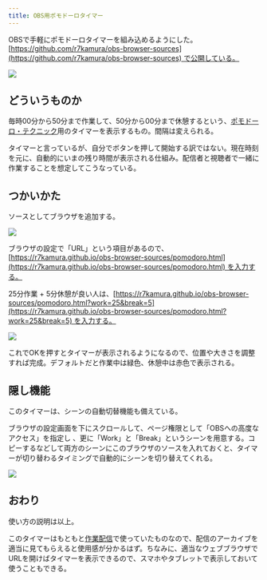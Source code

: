 ```yaml
---
title: OBS用ポモドーロタイマー
---
```

OBSで手軽にポモドーロタイマーを組み込めるようにした。[https://github.com/r7kamura/obs-browser-sources](https://github.com/r7kamura/obs-browser-sources) で公開している。

![](https://lh3.googleusercontent.com/docs/ADP-6oFv1_to62i5Id_Q2GrHu8yGpYfQBvF68fyEmLGJmQcumzj8DvwGp0pRz7l4MZnYxTCreeNLz_NvzFmipgI6x0SimpB0LF75HlXutRy-gLFHtNp__yucNYk1LgYpgqsm7sRryD8AhE-5VD_i3GJ4XAuxUTPMsmoLhfxalQsHKFQwzujpttrGBbkPU-ptWLlGN5HDbyr7Zxxv_oA4u-jC4qvW8K18OFW4JDALCoy3md-56vp3uABO2UIQNm8PPvgd_CrShS-sVgENGienu154sWKnEggBJk2jzwFvIM8J7qX8c51-5JXvBvwHDi1SY9wUOKTfgYGkJ3xYm6ktX85S1EIKY6rVIBl0JUZd5HYWMi2Y8Og3VYn3RgZydTYJaFsiC88izT_2pO-c_YF2--Rz7wWPCR7RL7Fz_DdhH4o3x2SwG49bZwTvb3QsLPVXbwMjK64HL8MDh7OfwDeD4_GjHXijoKT4Fzun6t5we_-7MikMFNwL9bvsUQw2XO0Lqvh2nQ9IR6RrQ-MkIpGTDDkLztQaIGlwOZa_lL_CWKM0jjfmEGe7q-2wxdLMSYuUxTd3WW18u0P06yo2SNP3y2BUheTt3iQ2iN7B3NUDKTmvUpS1adaYVXwH5QwA98E3jCjmxqip56TAnTs-l2ltkNIFrU2IAoIXPlxAk_IT0K-hI7y-rotNi-ZrlpEt8GUwTWilfFYTBxBOxlv8wRAVJAdw-FtiVVcwo5VuDrFonlHR9CTGkjMNT-ThSlNB5jU6iUpJDUa3_TOQcJDiEvP4yCZpx7kk_ekIYD3kQZ4DRIQtgPQ6f4Dfk-yRGgN8haGtuw7AJa-7aanSHEdrzaaUK-W-HJtU53u1dbRdRgMrShk-P4wqlPhhoQ3Qrr3iAOjOQtxtlxfQGt-F4hUdfUvgJqtLzJeOeGGhoJ0ZylvRZvjX_FhJlWzKkqnWhgyGB5I95ea-NVvHLqB0DcWJvyyfAd2GqIgkNPeca6RnMHxkTheOvoCXBAEvheCUhdiINhk3GNMsCxymvEwR0vn54UigOjGdSSkoOMS3n5tI-4r3SGo-BOYDpE-OPaT-upSo8eOnx6NXhGyZEgZ6MO3ovcMWCzywjqsZG_5Qg-wZ0WoGBNjD4yifxC69W9OGs2xHLdm48fS-URR7gXkFSLYMZKrhRcbgkrhFNqMXlJGezhFfGANkpCkQ-BFTmjApmzYLHPp7V2vhgP8PdDDDkRyvURf6Wm8YbLPnybvxJK3fOvJ6FUTwZ8DpQeUB)

どういうものか
-------

毎時00分から50分まで作業して、50分から00分まで休憩するという、[ポモドーロ・テクニック](https://ja.wikipedia.org/wiki/%E3%83%9D%E3%83%A2%E3%83%89%E3%83%BC%E3%83%AD%E3%83%BB%E3%83%86%E3%82%AF%E3%83%8B%E3%83%83%E3%82%AF)用のタイマーを表示するもの。間隔は変えられる。

タイマーと言っているが、自分でボタンを押して開始する訳ではない。現在時刻を元に、自動的にいまの残り時間が表示される仕組み。配信者と視聴者で一緒に作業することを想定してこうなっている。

つかいかた
-----

ソースとしてブラウザを追加する。

![](https://lh3.googleusercontent.com/docs/ADP-6oEQhsO05Uv77lwE9mLQ04w4c783nKa-O_L_wlsSN1QQOUvd20yXswsNurT1A1bZcBZXifrJxwsx4nwMcrgmTubDpU4vntO-Kqh7npcKaRvzrm6HtsmkHktb8SLHZ1gc__gY7lM1SjgPQmFLDGsBVHQn_Z28JUHp9_M91RlC0vgc9k-mXRQN1ss3-g4U46uTygXzjqNvOx-woLi-3c_C6Lh103eOVh8yLc_BmQ7baDI-1OAnkUzKD6RhxJKh8XlNSGF16ANmC6Ar8oSwdU_e8nADVEe5Gs-5oHacNrbyL9lMp-TYl_4SCBcBrOfA8ASUvFnnZA2rNsKXY_BmVWgTKToInJWae5_anFq0xyb7x0sJHYgPVIqLZn4ndR9GyJUXYrQqKJKwceVzAVz2_QrgTSP1c53IjZj2pgVbZXfeICFGeaJAZWbd8Gh5enLK4_tgA-MwgtOKIuqBeiyRN9IEWPd5UVj6UaxaIxUgAs87r57DSisrfxcuc6mrBzMaw8XKh6_Ut_PVkxdkPghKDPdRVU8mg07lQlZ1SOlbjdoExG5dPGM9F8nAeaU068nIEU9LDBiigWSIkPzVeuVwbVyhTixLFQpQU6AUDZlJLFwS9EqrgDNwbVFRXLGRaAxySnJ6ICjWfdcUNwlmV3N1PT1XeVNNeZ9eXpKQ0VtvBy8hlIKRMW46csYUGpGcJdRRGHZfy9OG3lpxyIT1h3e9ItBtISKA_U6bmTiW1-HVOXjjyo715pCC84QbdZWp_2O_-QsPBglMnhVYwynTR0eMcRJV9quNYs0QLGKV4Wc8cYuY7cz-zQnz9YXARcjkFTBRPCqT7aP4w9q9AFa07TliiBMJOrRRAqsDT6Xlj74eeI3L-JMVljUy-FhsE7gqJgSZ4Mzjl_R-twis7sAhmeARuG8-iicMkn4Je7qKOrXq0FZ21jtWfn3XHdXubNgq85KYqrmXKl6XHlKYzB-6bkQYEuwZFQXza0Stw-2L1yoQcdCVNvYhp4TYe1fumrh5wGTQIE0gP0M-3RXZsvuc2uyhF8w2N26vuTRJh1RdnZivNtuaZxoQz8qLKedt3X4xZ4xagAKsBMEMjBZ7H1edzo0OxmXPY56ZzWXHf-Q3rE_PW6WFHTu6Cih-6WPGDtSDuoszOBtfXhLtaKE34Zn-aP6J34YS0Edi3cUD_vwLSS4e2-UDXaWVt00D950XnHxNwkgn40khQMEg5-pGFKNMnOgrJGyzjOw54bmB_nAsgWj8jw7miSwiKmcP)

ブラウザの設定で「URL」という項目があるので、[https://r7kamura.github.io/obs-browser-sources/pomodoro.html](https://r7kamura.github.io/obs-browser-sources/pomodoro.html) を入力する。

25分作業 + 5分休憩が良い人は、[https://r7kamura.github.io/obs-browser-sources/pomodoro.html?work=25&break=5](https://r7kamura.github.io/obs-browser-sources/pomodoro.html?work=25&break=5) を入力する。

![](https://lh3.googleusercontent.com/docs/ADP-6oEZIF0YBCQf4zRKYhfMpfAVPn52okjblirVDKX0DltRUGhfbkbAFnbK57s-xBC_IO9iSqdq6jg-k-afKjB_sIahhfDxguLTxMqVipsl39guU1H4YkhgMfLpg1FR3O7YriWRLVdZQ2rpSFhFM_ZEuBvd-wsaBlMH629OtHbSh1e4DhDhqLMgIe4ehv_wWDql08ctteS-N2wwSUefIGAnh2MjKlPpXdYtcpzt7XYW9AXtv4DlzPt5Zrb_DEN0IKCy_hPu_SYCUZCjko1nAtdI-Q_Qfr6oh-c955OPStHT7w8Z0Yc2tZKFuhNpmvqrGtm3dK1Bt99M2hmI2qxY7NQsalJfEiErgciSgkA6uGe5SJtH2684GXsF8jHS6OdBpw01H9X51R-ML4R10atMItO834ajYj3ZVMCehKT8BD7ETl6m_I7CmI1WlLmVFOhtP95bxOOxHa-af9g8lQ-dF3hvcxDKj-33eH93-O-XmdSFlFZUanHi-pagz_jfbDwnfyVVNX6S8Az3wYUGPUqiboIprRcc3Dm5r9PeD7QyNv1zylcbPKg8qoUdHJJ6seogqwBaY5MXjMafjv26YxvFl6bqmQEF_W9_A7vSqlQsyUAPvEtg65GU73iMxZUEp6D13FjsKaqfyRcrU5D3uW_L-_U97B59JgJ_MDcmxFgN7W_5pLt783W9S0tBIG75W4-izDwWJsmrweYwfBI2EqclLguzo1-yjiDEuwdpOIPIAuyLg_aNxQI-KhxXaxK9us0OhKhcCxEodd-AAr3JT3Fs7mCsq-q9mMDCc5MsSgQfad7Ulgb6vv7NEPdt1JU4-uxSVtWc6GHy_k0QLuFZ3v8pPCpb_Md3UAoLhd3a5itmuk_we-owsjVgDRIuIdt3P5QmmbaADZXqy99XijToPBOk-aFZiv_WLqVwqQTW6gPmvWITn6k58-upw1NnFLGBkgimuRheoalND3RSfftvZUcesMlhAxn5a7TVj2MRzZBBGrhjJyRy4PcdObRrzh8-Z3-GASMtcyQ43LDngzfQ7FUyyAEWUT4KehnYNID6x9Fmvgib8EaXDIOmfer7dXN3dOW_IcH0tcy7t_6dfthTDWMQUglV4MgfiX06Z9exPx61WMuEcINkIsmQBeGe8ZGjfy07nXKm-AGsHAyApVjB-4MZdlgxDabQFznDSUqTB9Totn5pOR1Ps8JFg_g3oOOkzcjGQ0l4O-9P0SrFxUMNKscKYWhOuAubQM5Ub2vbcX6N2Nc3KTeZ_9k7)

これでOKを押すとタイマーが表示されるようになるので、位置や大きさを調整すれば完成。デフォルトだと作業中は緑色、休憩中は赤色で表示される。

隠し機能
----

このタイマーは、シーンの自動切替機能も備えている。

ブラウザの設定画面を下にスクロールして、ページ権限として「OBSへの高度なアクセス」を指定し 、更に「Work」と「Break」というシーンを用意する。コピーするなどして両方のシーンにこのブラウザのソースを入れておくと、タイマーが切り替わるタイミングで自動的にシーンを切り替えてくれる。

![](https://lh3.googleusercontent.com/docs/ADP-6oGKQxXEz4IBtox5lZJhW8ZaGn1_Tj2mFeS8Al9cwCWEOyXkM0z0aI0QkHXfdw7x37ynBpQMYGwEn_H52_CLKm6uqJjDZE8vOrDg3apOdCo3baV62SamI5Ys6Oi98LUKjGl02e_6U1ZyoDFOJoLuh_javmV2E2ZrL2xnkU1qlwU8VanPGMO9p92nS03_rYRwleelaBL7fX91A36X4_a41ndOJ0NJOTGhPy6kCwxwolAH-oywOpugDj5s09CE8k7_P44NpfkMqnP1OaORcLRMCR_bEWtgbykSPqsM019XMq_Sl3CDlmf8LO8UksfNwdL-nFsST-msfZ8ZOhCEnmhx5FiUtr1oR4AFMY2adtS11Bmnu1h0ozFhUFpIIq47h2xdJNbVIuiViIsSjjpN4cJ4eK2aLRbhomt7iP9j58PjouGCLyJfOIuDo6RmGVNQcXUl7ex75Bh0MHkFetND85an45fLWuGL3BJ8I2faz_-q71_lnlSBwaeS44TYNU20QSU0v5cLDxjh09Zw6S3HqhPwe5ihvzY3lhksqBhj4_cEllOEu3II0abemfAT_TwOgUzQVEnEdZyZIuwt_4i0xFxyUcaBWvYPK9M8eezlOuaf_GrkjbtoMIW6knk_xpO_-H0ulu_sRV3qXKboATyttwDYd7CH-fhoYII0Qua5sPkxZMhX0p0-eatO7L1Fj5itHLRSk6fvGYNAlZh7p9x3De8i9rDTUjHMgm1s0ZR_pDFZGQL4vlquvq69ziFJZ8leBBkN6yL4NfJROF22KqIpHKHO3fW-rFUhunoJMKGOUsh3h2HbU91-EhKM9GQoAfXUSbbVOFJVZGbOy7iXLgY098Wk93FhT5GbfeBFO49orpIgLYOpUcRFuaEzHyZd0sy0zP0L-K1trUKg2nV8dAdNRcDXRGRj4Ka3_luSJnYbOiIppB3xu5KdxvLG6_PYCpCZ9ZUx_gvoqi-IjBZgMaGwHJW7UeKbNtNtCbAhSMwxRuEI0gjAFFF3dTzG512XmZbLsZ0lTSTPjiMs7OXhuyoFAIB6kTQZgNGMUJaEMf2QeUhVSRZm2MAOHbOX1MU9o1r4K0269tPRiV2_6KlM53LAIMh5lXoJZyd20d45NWXm78TJRxGqfRoAKUNMWlT6U54mD88HzT1PhQZ062Kp5awWTY3uAj6uHOydDzlcJezv1134ZThzkFFA7aHZLhi2crrZV6oicgZ6UZ41ohckH391UFcIIDWVuMojagetwMqZCakvfoKnfWBf)

おわり
---

使い方の説明は以上。

このタイマーはもともと[作業配信](https://www.youtube.com/channel/UC5s-KpSDGzxWPWNv94PnJHw)で使っていたものなので、配信のアーカイブを適当に見てもらえると使用感が分かるはず。ちなみに、適当なウェブブラウザでURLを開けばタイマーを表示できるので、スマホやタブレットで表示しておいて使うこともできる。
